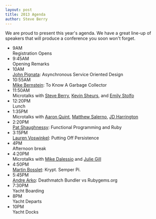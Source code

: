 ```yaml
---
layout: post
title: 2013 Agenda
author: Steve Berry
---
```


We are proud to present this year's agenda. We have a great line-up of speakers that will produce a conference you soon won't forget.

<ul id="agenda">
  <li>
    <div class="time">9AM</div>
    Registration Opens
  </li>

  <li>
    <div class="time">9:45AM</div>
    Opening Remarks
  </li>

  <li>
    <div class="time">10AM</div>
    <a href="/speakers/2013/pignata-john/">John Pignata</a>: Asynchronous Service Oriented Design
  </li>

  <li>
    <div class="time">10:55AM</div>
    <a href="/speakers/2013/bernstein-mike/">Mike Bernstein</a>: To Know A Garbage Collector
  </li>
  <li>
    <div class="time">11:50AM</div>
    Microtalks with <a href="/speakers/2013/berry-steve/">Steve
Berry</a>, <a href="/speakers/2013/sheurs-kevin/">Kevin Sheurs</a>, and <a href="/speakers/2013/stolfo-emily/">Emily Stolfo</a>
  </li>
  <li>
    <div class="time">12:20PM</div>
    Lunch
  </li>

  <li>
    <div class="time">1:35PM</div>
    Microtalks with <a href="/speakers/2013/quint-aaron/">Aaron Quint</a>, <a href="/speakers/2013/salerno-matt/">Matthew Salerno</a>, <a href ="/speakers/2013/harrington-jd/">JD Harrington</a>
  </li>

  <li>
    <div class="time">2:20PM</div>
    <a href="/speakers/2013/shaughnessy-pat/">Pat Shaughnessy</a>: Functional Programming and Ruby
  </li>

  <li>
    <div class="time">3:15PM</div>
    <a href="/speakers/2013/voswinkel-lauren/">Lauren Voswinkel</a>: Putting Off Persistence
  </li>

  <li>
    <div class="time">4PM</div>
    Afternoon break
  </li>

  <li>
    <div class="time">4:20PM</div>
    Microtalks with <a href="/speakers/2013/dalessio-mike/">Mike Dalessio</a> and <a href="/speakers/2013/gill-julie/">Julie Gill</a>
  </li>

  <li>
    <div class="time">4:50PM</div>
    <a href="/speakers/2013/bosslet-martin/">Martin Bosslet</a>: Krypt. Semper Pi.
  </li>

  <li>
    <div class="time">5:45PM</div>
    <a href="/speakers/2013/arko-andre/">Andre Arko</a>: Deathmatch Bundler vs Rubygems.org
  </li>
  <li>
    <div class="time">7:30PM</div>
    Yacht Boarding
  </li>
  <li>
    <div class="time">8PM</div>
    Yacht Departs
  </li>
  <li>
    <div class="time">10PM</div>
    Yacht Docks
  </li>

</ul>

